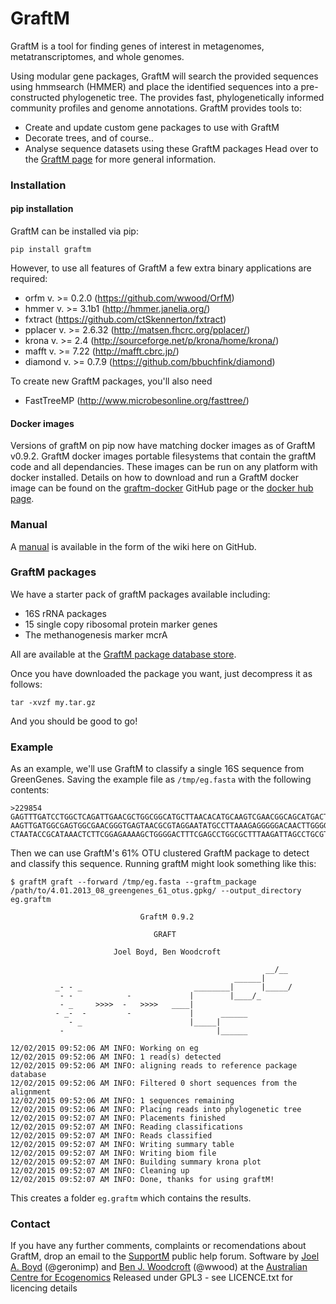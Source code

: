# GraftM
GraftM is a tool for finding genes of interest in metagenomes, metatranscriptomes, and whole genomes.

Using modular gene packages, GraftM will search the provided sequences using hmmsearch (HMMER) and place the identified sequences into a pre-constructed phylogenetic tree. The provides fast, phylogenetically informed community profiles and genome annotations. GraftM provides tools to:
* Create and update custom gene packages to use with GraftM
* Decorate trees, and of course..
* Analyse sequence datasets using these GraftM packages
Head over to the [GraftM page](http://geronimp.github.io/graftM/) for more general information.

### Installation
#### pip installation
GraftM can be installed via pip:
```
pip install graftm
```
However, to use all features of GraftM a few extra binary applications are required:
* orfm v. >= 0.2.0 (https://github.com/wwood/OrfM)
* hmmer v. >= 3.1b1 (http://hmmer.janelia.org/)
* fxtract (https://github.com/ctSkennerton/fxtract)
* pplacer v. >= 2.6.32 (http://matsen.fhcrc.org/pplacer/)
* krona v. >= 2.4 (http://sourceforge.net/p/krona/home/krona/)
* mafft v. >= 7.22 (http://mafft.cbrc.jp/)
* diamond v. >= 0.7.9 (https://github.com/bbuchfink/diamond)

To create new GraftM packages, you'll also need
* FastTreeMP (http://www.microbesonline.org/fasttree/)
#### Docker images
Versions of graftM on pip now have matching docker images as of GraftM v0.9.2. GraftM docker images portable filesystems that contain the graftM code and all dependancies. These images can be run on any platform with docker installed. Details on how to download and run a GraftM docker image can be found on the [graftm-docker](https://github.com/geronimp/graftM-docker) GitHub page or the [docker hub page](https://hub.docker.com/u/geronimp/).

### Manual
A [manual](https://github.com/geronimp/graftM/wiki) is available in the form of the wiki here on GitHub.

### GraftM packages
We have a starter pack of graftM packages available including:

* 16S rRNA packages
* 15 single copy ribosomal protein marker genes
* The methanogenesis marker mcrA

All are available at the [GraftM package database store](https://drive.google.com/open?id=0BwJ4AwdqUiTzfndmRXowX3MydkM5bG1PYmxRUjNmMUNnazdFaUJaWjJFSkh1UEFDSkpReU0).

Once you have downloaded the package you want, just decompress it as follows:

```
tar -xvzf my.tar.gz
```
And you should be good to go!



### Example
As an example, we'll use GraftM to classify a single 16S sequence from GreenGenes. Saving the example file as `/tmp/eg.fasta` with the following contents:
```
>229854
GAGTTTGATCCTGGCTCAGATTGAACGCTGGCGGCATGCTTAACACATGCAAGTCGAACGGCAGCATGACTTAGCTTGCT
AAGTTGATGGCGAGTGGCGAACGGGTGAGTAACGCGTAGGAATATGCCTTAAAGAGGGGGACAACTTGGGGAAACTCAAG
CTAATACCGCATAAACTCTTCGGAGAAAAGCTGGGGACTTTCGAGCCTGGCGCTTTAAGATTAGCCTGCGTCCGATTAGC
```
Then we can use GraftM's 61% OTU clustered GraftM package to detect and classify this sequence. Running graftM might look something like this:
```
$ graftM graft --forward /tmp/eg.fasta --graftm_package /path/to/4.01.2013_08_greengenes_61_otus.gpkg/ --output_directory eg.graftm

                             GraftM 0.9.2

                                GRAFT

                       Joel Boyd, Ben Woodcroft

                                                         __/__
                                                  ______|
          _- - _                         ________|      |_____/
           - -            -             |        |____/_
           - _     >>>>  -   >>>>   ____|
          - _-  -         -             |      ______
             - _                        |_____|
           -                                  |______

12/02/2015 09:52:06 AM INFO: Working on eg
12/02/2015 09:52:06 AM INFO: 1 read(s) detected
12/02/2015 09:52:06 AM INFO: aligning reads to reference package database
12/02/2015 09:52:06 AM INFO: Filtered 0 short sequences from the alignment
12/02/2015 09:52:06 AM INFO: 1 sequences remaining
12/02/2015 09:52:06 AM INFO: Placing reads into phylogenetic tree
12/02/2015 09:52:07 AM INFO: Placements finished
12/02/2015 09:52:07 AM INFO: Reading classifications
12/02/2015 09:52:07 AM INFO: Reads classified
12/02/2015 09:52:07 AM INFO: Writing summary table
12/02/2015 09:52:07 AM INFO: Writing biom file
12/02/2015 09:52:07 AM INFO: Building summary krona plot
12/02/2015 09:52:07 AM INFO: Cleaning up
12/02/2015 09:52:07 AM INFO: Done, thanks for using graftM!
```
This creates a folder `eg.graftm` which contains the results.

### Contact
If you have any further comments, complaints or recomendations about GraftM, drop an email to the [SupportM](https://groups.google.com/forum/?hl=en#!forum/supportm) public help forum.
Software by [Joel A. Boyd](http://ecogenomic.org/users/joel-boyd) (@geronimp) and [Ben J. Woodcroft](http://www.ecogenomic.org/users/ben-woodcroft) (@wwood) at the [Australian Centre for Ecogenomics](http://ecogenomic.org)
Released under GPL3 - see LICENCE.txt for licencing details
